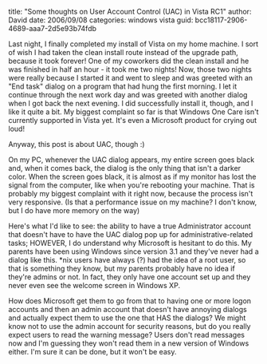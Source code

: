 
title: "Some thoughts on User Account Control (UAC) in Vista RC1"
author: David
date: 2006/09/08
categories: windows vista
guid: bcc18117-2906-4689-aaa7-2d5e93b74fdb

Last night, I finally completed my install of Vista on my home machine. I sort of wish I had taken the clean install route instead of the upgrade path, because it took forever! One of my coworkers did the clean install and he was finished in half an hour - it took me two nights! Now, those two nights were really because I started it and went to sleep and was greeted with an "End task" dialog on a program that had hung the first morning. I let it continue through the next work day and was greeted with another dialog when I got back the next evening. I did successfully install it, though, and I like it quite a bit. My biggest complaint so far is that Windows One Care isn't currently supported in Vista yet. It's even a Microsoft product for crying out loud!

Anyway, this post is about UAC, though :)

On my PC, whenever the UAC dialog appears, my entire screen goes black and, when it comes back, the dialog is the only thing that isn't a darker color. When the screen goes black, it is almost as if my monitor has lost the signal from the computer, like when you're rebooting your machine. That is probably my biggest complaint with it right now, because the process isn't very responsive. (Is that a performance issue on my machine? I don't know, but I do have more memory on the way)

Here's what I'd like to see: the ability to have a true Administrator account that doesn't have to have the UAC dialog pop up for administrative-related tasks; HOWEVER, I do understand why Microsoft is hesitant to do this. My parents have been using Windows since version 3.1 and they've never had a dialog like this. *nix users have always (?) had the idea of a root user, so that is something they know, but my parents probably have no idea if they're admins or not. In fact, they only have one account set up and they never even see the welcome screen in Windows XP. 

How does Microsoft get them to go from that to having one or more logon accounts and then an admin account that doesn't have annoying dialogs and actually expect them to use the one that HAS the dialogs? We might know not to use the admin account for security reasons, but do you really expect users to read the warning message? Users don't read messages now and I'm guessing they won't read them in a new version of Windows either. I'm sure it can be done, but it won't be easy.

